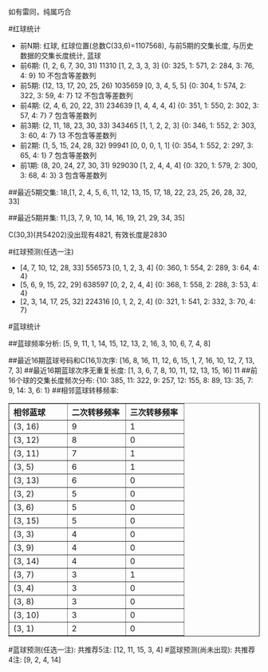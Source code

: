 <!-- 
.. title: 双色球2011139期(2011-11-27)数据分析报告
.. slug: slott-2011139-2011-11-27-report
.. date: 2011-11-28 08:00:00 UTC+08:00
.. tags: Lottery
.. link: 
.. description: 
.. type: text
-->

如有雷同，纯属巧合

<!-- TEASER_END-->

#红球统计

- 前N期: 红球, 红球位置(总数C(33,6)=1107568), 与前5期的交集长度, 与历史数据的交集长度统计, 蓝球
- 前6期: (1, 2, 6, 7, 30, 31) 11310 [1, 2, 3, 3, 3] {0: 325, 1: 571, 2: 284, 3: 76, 4: 9} 10 不包含等差数列
- 前5期: (12, 13, 17, 20, 25, 26) 1035659 [0, 3, 4, 5, 5] {0: 304, 1: 574, 2: 322, 3: 59, 4: 7} 12 不包含等差数列
- 前4期: (2, 4, 6, 20, 22, 31) 234639 [1, 4, 4, 4, 4] {0: 351, 1: 550, 2: 302, 3: 57, 4: 7} 7 包含等差数列
- 前3期: (2, 11, 18, 23, 30, 33) 343465 [1, 1, 2, 2, 3] {0: 346, 1: 552, 2: 303, 3: 60, 4: 7} 13 不包含等差数列
- 前2期: (1, 5, 15, 24, 28, 32) 99941 [0, 0, 0, 1, 1] {0: 354, 1: 552, 2: 297, 3: 65, 4: 1} 7 包含等差数列
- 前1期: (8, 20, 24, 27, 30, 31) 929030 [1, 2, 4, 4, 4] {0: 320, 1: 579, 2: 300, 3: 68, 4: 3} 3 包含等差数列

##最近5期交集:
18,[1, 2, 4, 5, 6, 11, 12, 13, 15, 17, 18, 22, 23, 25, 26, 28, 32, 33]

##最近5期并集:
11,[3, 7, 9, 10, 14, 16, 19, 21, 29, 34, 35]

C(30,3)(共54202)没出现有4821, 
有效长度是2830

#红球预测(任选一注)

- [4, 7, 10, 12, 28, 33] 556573 [0, 1, 2, 3, 4] {0: 360, 1: 554, 2: 289, 3: 64, 4: 4}
- [5, 6, 9, 15, 22, 29] 638597 [0, 2, 2, 4, 4] {0: 368, 1: 558, 2: 288, 3: 53, 4: 4}
- [2, 3, 14, 17, 25, 32] 224316 [0, 1, 2, 2, 4] {0: 321, 1: 541, 2: 332, 3: 70, 4: 7}

#蓝球统计

##蓝球频率分析:
[5, 9, 11, 1, 14, 15, 12, 13, 2, 16, 3, 10, 6, 7, 4, 8]

##最近16期蓝球号码和C(16,1)次序:
[16, 8, 16, 11, 12, 6, 15, 1, 7, 16, 10, 12, 7, 13, 7, 3]
##最近16期蓝球次序无重复长度:
[1, 3, 6, 7, 8, 10, 11, 12, 13, 15, 16] 11
##前16个球的交集长度频次分布:
{10: 385, 11: 322, 9: 257, 12: 155, 8: 89, 13: 35, 7: 9, 14: 3, 6: 1}
##相邻蓝球转移频率:
<table border="1" class="table table-striped dataframe">
  <thead>
    <tr style="text-align: left;">
      <th style="min-width: 100px;">相邻蓝球</th>
      <th style="min-width: 100px;">二次转移频率</th>
      <th style="min-width: 100px;">三次转移频率</th>
    </tr>
  </thead>
  <tbody>
    <tr>
      <td> (3, 16)</td>
      <td> 9</td>
      <td> 1</td>
    </tr>
    <tr>
      <td> (3, 12)</td>
      <td> 8</td>
      <td> 0</td>
    </tr>
    <tr>
      <td> (3, 11)</td>
      <td> 7</td>
      <td> 1</td>
    </tr>
    <tr>
      <td>  (3, 5)</td>
      <td> 6</td>
      <td> 1</td>
    </tr>
    <tr>
      <td> (3, 13)</td>
      <td> 6</td>
      <td> 0</td>
    </tr>
    <tr>
      <td>  (3, 2)</td>
      <td> 5</td>
      <td> 0</td>
    </tr>
    <tr>
      <td>  (3, 6)</td>
      <td> 5</td>
      <td> 0</td>
    </tr>
    <tr>
      <td> (3, 15)</td>
      <td> 5</td>
      <td> 0</td>
    </tr>
    <tr>
      <td>  (3, 3)</td>
      <td> 4</td>
      <td> 0</td>
    </tr>
    <tr>
      <td>  (3, 9)</td>
      <td> 4</td>
      <td> 0</td>
    </tr>
    <tr>
      <td> (3, 14)</td>
      <td> 4</td>
      <td> 0</td>
    </tr>
    <tr>
      <td>  (3, 7)</td>
      <td> 3</td>
      <td> 1</td>
    </tr>
    <tr>
      <td>  (3, 4)</td>
      <td> 3</td>
      <td> 0</td>
    </tr>
    <tr>
      <td>  (3, 8)</td>
      <td> 3</td>
      <td> 0</td>
    </tr>
    <tr>
      <td> (3, 10)</td>
      <td> 3</td>
      <td> 0</td>
    </tr>
    <tr>
      <td>  (3, 1)</td>
      <td> 2</td>
      <td> 0</td>
    </tr>
  </tbody>
</table>
#蓝球预测(任选一注):
共推荐5注: [12, 11, 15, 3, 4]
#蓝球预测(尚未出现):
共推荐4注: [9, 2, 4, 14]


